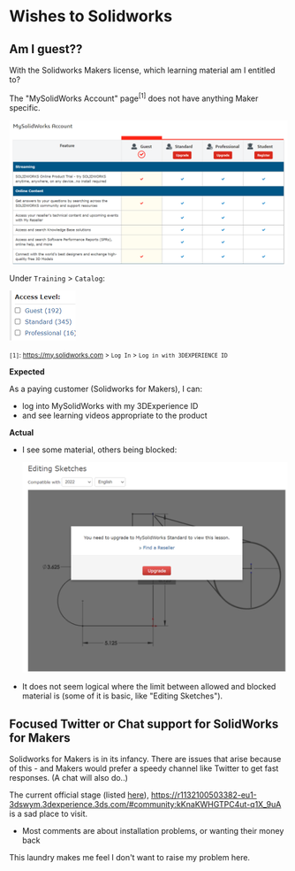 # Wishes to Solidworks

## Am I guest??

With the Solidworks Makers license, which learning material am I entitled to?

The "MySolidWorks Account" page<sup>[1]</sup> does not have anything Maker specific.

![](.images/am-i-guest.png)

Under `Training` > `Catalog`:

![](.images/access-levels.png)

<small>`[1]`: https://my.solidworks.com > `Log In` > `Log in with 3DEXPERIENCE ID`</small>

**Expected**

As a paying customer (Solidworks for Makers), I can:

- log into MySolidWorks with my 3DExperience ID
- and see learning videos appropriate to the product

**Actual**

- I see some material, others being blocked:

   ![](.images/editing-sketches-blocked.png)

- It does not seem logical where the limit between allowed and blocked material is (some of it is basic, like "Editing Sketches").


## Focused Twitter or Chat support for SolidWorks for Makers

Solidworks for Makers is in its infancy. There are issues that arise because of this - and Makers would prefer a speedy channel like Twitter to get fast responses. (A chat will also do..)

The current official stage (listed [here](https://www.solidworks.com/solution/company-type/makers)), https://r1132100503382-eu1-3dswym.3dexperience.3ds.com/#community:kKnaKWHGTPC4ut-q1X_9uA is a sad place to visit.

- Most comments are about installation problems, or wanting their money back

This laundry makes me feel I don't want to raise my problem here.
